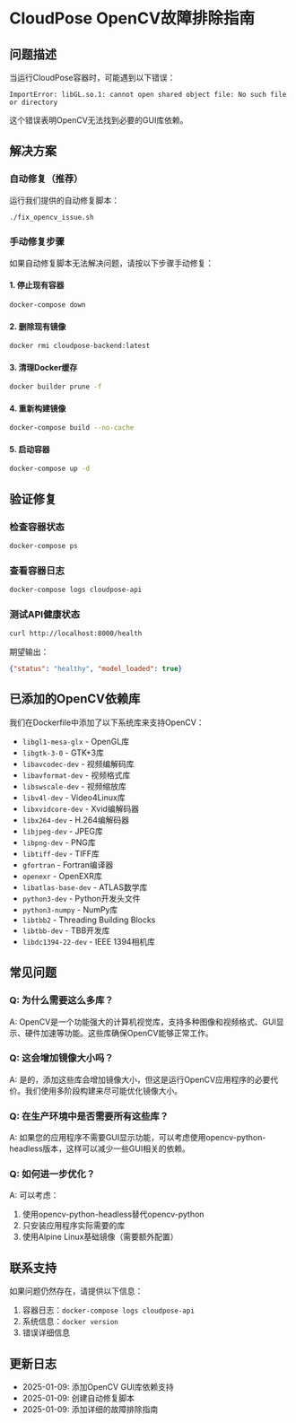 # CloudPose OpenCV故障排除指南

## 问题描述

当运行CloudPose容器时，可能遇到以下错误：
```
ImportError: libGL.so.1: cannot open shared object file: No such file or directory
```

这个错误表明OpenCV无法找到必要的GUI库依赖。

## 解决方案

### 自动修复（推荐）

运行我们提供的自动修复脚本：
```bash
./fix_opencv_issue.sh
```

### 手动修复步骤

如果自动修复脚本无法解决问题，请按以下步骤手动修复：

#### 1. 停止现有容器
```bash
docker-compose down
```

#### 2. 删除现有镜像
```bash
docker rmi cloudpose-backend:latest
```

#### 3. 清理Docker缓存
```bash
docker builder prune -f
```

#### 4. 重新构建镜像
```bash
docker-compose build --no-cache
```

#### 5. 启动容器
```bash
docker-compose up -d
```

## 验证修复

### 检查容器状态
```bash
docker-compose ps
```

### 查看容器日志
```bash
docker-compose logs cloudpose-api
```

### 测试API健康状态
```bash
curl http://localhost:8000/health
```

期望输出：
```json
{"status": "healthy", "model_loaded": true}
```

## 已添加的OpenCV依赖库

我们在Dockerfile中添加了以下系统库来支持OpenCV：

- `libgl1-mesa-glx` - OpenGL库
- `libgtk-3-0` - GTK+3库
- `libavcodec-dev` - 视频编解码库
- `libavformat-dev` - 视频格式库
- `libswscale-dev` - 视频缩放库
- `libv4l-dev` - Video4Linux库
- `libxvidcore-dev` - Xvid编解码器
- `libx264-dev` - H.264编解码器
- `libjpeg-dev` - JPEG库
- `libpng-dev` - PNG库
- `libtiff-dev` - TIFF库
- `gfortran` - Fortran编译器
- `openexr` - OpenEXR库
- `libatlas-base-dev` - ATLAS数学库
- `python3-dev` - Python开发头文件
- `python3-numpy` - NumPy库
- `libtbb2` - Threading Building Blocks
- `libtbb-dev` - TBB开发库
- `libdc1394-22-dev` - IEEE 1394相机库

## 常见问题

### Q: 为什么需要这么多库？
A: OpenCV是一个功能强大的计算机视觉库，支持多种图像和视频格式、GUI显示、硬件加速等功能。这些库确保OpenCV能够正常工作。

### Q: 这会增加镜像大小吗？
A: 是的，添加这些库会增加镜像大小，但这是运行OpenCV应用程序的必要代价。我们使用多阶段构建来尽可能优化镜像大小。

### Q: 在生产环境中是否需要所有这些库？
A: 如果您的应用程序不需要GUI显示功能，可以考虑使用opencv-python-headless版本，这样可以减少一些GUI相关的依赖。

### Q: 如何进一步优化？
A: 可以考虑：
1. 使用opencv-python-headless替代opencv-python
2. 只安装应用程序实际需要的库
3. 使用Alpine Linux基础镜像（需要额外配置）

## 联系支持

如果问题仍然存在，请提供以下信息：
1. 容器日志：`docker-compose logs cloudpose-api`
2. 系统信息：`docker version`
3. 错误详细信息

## 更新日志

- 2025-01-09: 添加OpenCV GUI库依赖支持
- 2025-01-09: 创建自动修复脚本
- 2025-01-09: 添加详细的故障排除指南